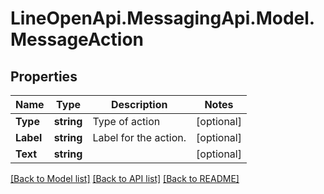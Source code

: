 # LineOpenApi.MessagingApi.Model.MessageAction

## Properties

Name | Type | Description | Notes
------------ | ------------- | ------------- | -------------
**Type** | **string** | Type of action | [optional] 
**Label** | **string** | Label for the action. | [optional] 
**Text** | **string** |  | [optional] 

[[Back to Model list]](../README.md#documentation-for-models) [[Back to API list]](../README.md#documentation-for-api-endpoints) [[Back to README]](../README.md)

